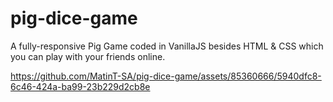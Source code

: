 # pig-dice-game
A fully-responsive Pig Game coded in VanillaJS besides HTML &amp; CSS which you can play with your friends online.


https://github.com/MatinT-SA/pig-dice-game/assets/85360666/5940dfc8-6c46-424a-ba99-23b229d2cb8e
